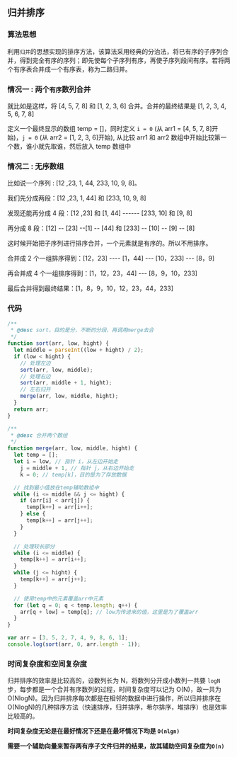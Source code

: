 ## 归并排序

### 算法思想

利用`归并`的思想实现的排序方法，该算法采用经典的分治法，将已有序的子序列合并，得到完全有序的序列；即先使每个子序列有序，再使子序列段间有序。若将两个有序表合并成一个有序表，称为二路归并。

### 情况一 : 两个`有序`数列合并

就比如是这样，将 [4, 5, 7, 8] 和 [1, 2, 3, 6] 合并。合并的最终结果是 [1, 2, 3, 4, 5, 6, 7, 8]

定义一个最终显示的数组 temp = []，同时定义 `i = 0` (从 arr1 = [4, 5, 7, 8]开始)，`j = 0` (从 arr2 = [1, 2, 3, 6]开始), 从比较 arr1 和 arr2 数组中开始比较第一个数，谁小就先取谁，然后放入 temp 数组中

### 情况二 : 无序数组

比如说一个序列 : [12 ,23, 1, 44, 233, 10, 9, 8]。

我们先分成两段：[12 ,23, 1, 44] 和 [233, 10, 9, 8]

发现还能再分成 4 段：[12 ,23] 和 [1, 44] ------ [233, 10] 和 [9, 8]

再分成 8 段：[12] -- [23] --[1] -- [44] 和 [233] -- [10] -- [9] -- [8]

这时候开始把子序列进行排序合并，一个元素就是有序的。所以不用排序。

合并成 2 个一组排序得到：[12，23] ---- [1，44] --- [10，233] --- [8，9]

再合并成 4 个一组排序得到：[1，12，23，44] --- [8，9，10，233]

最后合并得到最终结果：[1，8，9，10，12，23，44，233]

### 代码

```javascript
/**
 * @desc sort，目的是分，不断的分段，再调用merge去合
 */
function sort(arr, low, hight) {
  let middle = parseInt((low + hight) / 2);
  if (low < hight) {
    // 处理左边
    sort(arr, low, middle);
    // 处理右边
    sort(arr, middle + 1, hight);
    // 左右归并
    merge(arr, low, middle, hight);
  }
  return arr;
}

/**
 * @desc 合并两个数组
 */
function merge(arr, low, middle, hight) {
  let temp = [];
  let i = low, // 指针 i，从左边开始走
    j = middle + 1, // 指针 j，从右边开始走
    k = 0; // temp[k]，目的是为了存放数据

  // 找到最小值放在temp辅助数组中
  while (i <= middle && j <= hight) {
    if (arr[i] < arr[j]) {
      temp[k++] = arr[i++];
    } else {
      temp[k++] = arr[j++];
    }
  }

  // 处理较长部分
  while (i <= middle) {
    temp[k++] = arr[i++];
  }
  while (j <= hight) {
    temp[k++] = arr[j++];
  }

  // 使用temp中的元素覆盖arr中元素
  for (let q = 0; q < temp.length; q++) {
    arr[q + low] = temp[q]; // low为传进来的值，这里是为了覆盖arr
  }
}

var arr = [3, 5, 2, 7, 4, 9, 8, 6, 1];
console.log(sort(arr, 0, arr.length - 1));
```

### 时间复杂度和空间复杂度

归并排序的效率是比较高的，设数列长为 N，将数列分开成小数列一共要 `logN` 步，每步都是一个合并有序数列的过程，时间复杂度可以记为 O(N)，故一共为 O(NlogN)。因为归并排序每次都是在相邻的数据中进行操作，所以归并排序在 O(NlogN)的几种排序方法（快速排序，归并排序，希尔排序，堆排序）也是效率比较高的。

**时间复杂度无论是在最好情况下还是在最坏情况下均是 `O(nlgn)`**

**需要一个辅助向量来暂存两有序子文件归并的结果，故其辅助空间复杂度为`O(n)`**
